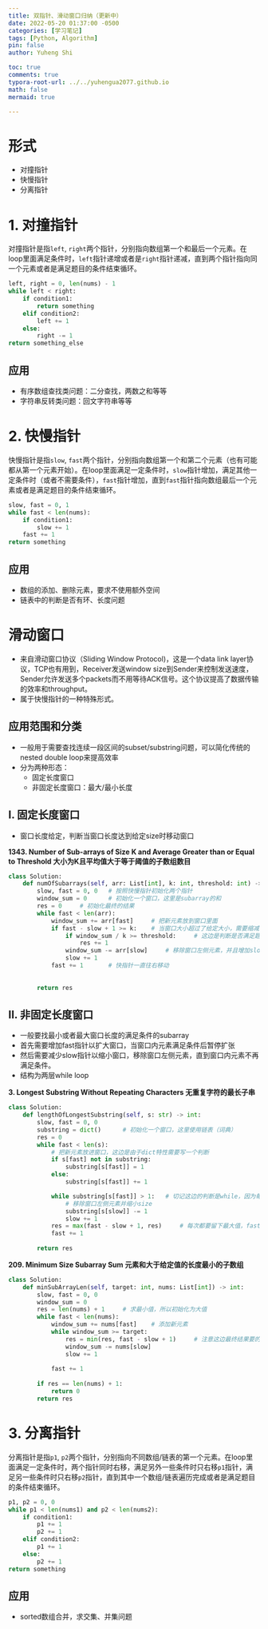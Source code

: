 ```yaml
---
title: 双指针、滑动窗口归纳（更新中）
date: 2022-05-20 01:37:00 -0500
categories: [学习笔记]
tags: [Python, Algorithm]
pin: false
author: Yuheng Shi

toc: true
comments: true
typora-root-url: ../../yuhengua2077.github.io
math: false
mermaid: true

---
```


# 形式

* 对撞指针
* 快慢指针
* 分离指针

# 1. 对撞指针

对撞指针是指`left`, `right`两个指针，分别指向数组第一个和最后一个元素。在loop里面满足条件时，`left`指针递增或者是`right`指针递减，直到两个指针指向同一个元素或者是满足题目的条件结束循环。

```python
left, right = 0, len(nums) - 1
while left < right:
	if condition1:
		return something
	elif condition2:
		left += 1
	else:
		right -= 1
return something_else
```

## 应用

* 有序数组查找类问题：二分查找，两数之和等等
* 字符串反转类问题：回文字符串等等



# 2. 快慢指针

快慢指针是指`slow`, `fast`两个指针，分别指向数组第一个和第二个元素（也有可能都从第一个元素开始）。在loop里面满足一定条件时，`slow`指针增加，满足其他一定条件时（或者不需要条件），`fast`指针增加，直到`fast`指针指向数组最后一个元素或者是满足题目的条件结束循环。

```python
slow, fast = 0, 1
while fast < len(nums):
	if condition1:
		slow += 1
	fast += 1
return something
```

## 应用

* 数组的添加、删除元素，要求不使用额外空间
* 链表中的判断是否有环、长度问题

# **滑动窗口**

* 来自滑动窗口协议（Sliding Window Protocol)，这是一个data link layer协议，TCP也有用到，Receiver发送window size到Sender来控制发送速度，Sender允许发送多个packets而不用等待ACK信号。这个协议提高了数据传输的效率和throughput。
* 属于快慢指针的一种特殊形式。

## 应用范围和分类

* 一般用于需要查找连续一段区间的subset/substring问题，可以简化传统的nested double loop来提高效率
* 分为两种形态：
	* 固定长度窗口
	* 非固定长度窗口：最大/最小长度

## I. 固定长度窗口

* 窗口长度给定，判断当窗口长度达到给定size时移动窗口

**1343. Number of Sub-arrays of Size K and Average Greater than or Equal to Threshold 大小为K且平均值大于等于阈值的子数组数目**

```python
class Solution:
    def numOfSubarrays(self, arr: List[int], k: int, threshold: int) -> int:
        slow, fast = 0, 0	# 按照快慢指针初始化两个指针
        window_sum = 0		# 初始化一个窗口，这里是subarray的和
        res = 0		# 初始化最终的结果
        while fast < len(arr):
            window_sum += arr[fast]		# 把新元素放到窗口里面
            if fast - slow + 1 >= k:	# 当窗口大小超过了给定大小，需要缩减以维持窗口长度
                if window_sum / k >= threshold:		# 这边是判断是否满足题目条件，满足的话记录结果
                    res += 1
                window_sum -= arr[slow]		# 移除窗口左侧元素，并且增加slow指针来维持size
                slow += 1
            fast += 1		# 快指针一直往右移动
            
            
        return res
```

## II. 非固定长度窗口

* 一般要找最小或者最大窗口长度的满足条件的subarray
* 首先需要增加fast指针以扩大窗口，当窗口内元素满足条件后暂停扩张
* 然后需要减少slow指针以缩小窗口，移除窗口左侧元素，直到窗口内元素不再满足条件。
* 结构为两层while loop

**3. Longest Substring Without Repeating Characters 无重复字符的最长子串**

```python
class Solution:
    def lengthOfLongestSubstring(self, s: str) -> int:
        slow, fast = 0, 0
        substring = dict()		# 初始化一个窗口，这里使用链表（词典）
        res = 0
        while fast < len(s):
        	# 把新元素放进窗口，这边是由于dict特性需要写一个判断
            if s[fast] not in substring:
                substring[s[fast]] = 1
            else:
                substring[s[fast]] += 1

            while substring[s[fast]] > 1:	# 切记这边的判断是while，因为每次缩减窗口之后都要进行判断。这边的判断是是否重复元素
            	# 移除窗口左侧元素并缩小size
                substring[s[slow]] -= 1
                slow += 1
            res = max(fast - slow + 1, res)		# 每次都要留下最大值，fast-slow+1 指的是窗口size，也就是substring长度
            fast += 1
            
        return res
```

**209. Minimum Size Subarray Sum 元素和大于给定值的长度最小的子数组**

```python
class Solution:
    def minSubArrayLen(self, target: int, nums: List[int]) -> int:
        slow, fast = 0, 0
        window_sum = 0
        res = len(nums) + 1 	# 求最小值，所以初始化为大值
        while fast < len(nums):
            window_sum += nums[fast]	# 添加新元素
            while window_sum >= target:
                res = min(res, fast - slow + 1)		# 注意这边最终结果要的是最小值，需要放进去实时更新
                window_sum -= nums[slow]
                slow += 1
            
            fast += 1
            
        if res == len(nums) + 1:
            return 0
        return res 
```

# 3. 分离指针

分离指针是指`p1`, `p2`两个指针，分别指向不同数组/链表的第一个元素。在loop里面满足一定条件时，两个指针同时右移，满足另外一些条件时只右移`p1`指针，满足另一些条件时只右移`p2`指针，直到其中一个数组/链表遍历完成或者是满足题目的条件结束循环。

```python
p1, p2 = 0, 0
while p1 < len(nums1) and p2 < len(nums2):
	if condition1:
		p1 += 1
		p2 += 1
	elif condition2:
		p1 += 1
	else:
		p2 += 1
return something
```

## 应用

* sorted数组合并，求交集、并集问题

